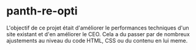# panth-re-opti

L'objectif de ce projet était d'améliorer le performances techniques d'un site existant et d'en améliorer le CEO.
Cela a du passer par de nombreux ajustements au niveau du code HTML, CSS ou du contenu en lui meme.
